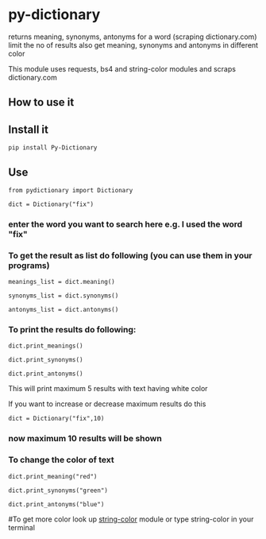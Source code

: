 # py-dictionary
returns meaning, synonyms, antonyms for a word (scraping dictionary.com)
limit the no of results
also get meaning, synonyms and antonyms in different color

This module uses requests, bs4 and string-color modules
and scraps dictionary.com


## How to use it

## Install it
` pip install Py-Dictionary `

## Use
`from pydictionary import Dictionary`

`dict = Dictionary("fix")`

### enter the word you want to search here e.g. I used the word "fix"


### To get the result as list do following (you can use them in your programs)

`meanings_list = dict.meaning()`

`synonyms_list = dict.synonyms()`

`antonyms_list = dict.antonyms()`

### To print the results do following: 

`dict.print_meanings()`

`dict.print_synonyms()`

`dict.print_antonyms()`

This will print maximum 5 results with text having white color

If you want to increase  or decrease maximum results do this

`dict = Dictionary("fix",10)`

### now maximum 10 results will be shown

### To change the color of text

`dict.print_meaning("red")`

`dict.print_synonyms("green")`

`dict.print_antonyms("blue")`

#To get more color look up [string-color](https://pypi.org/project/string-color/) module
or type string-color in your terminal
